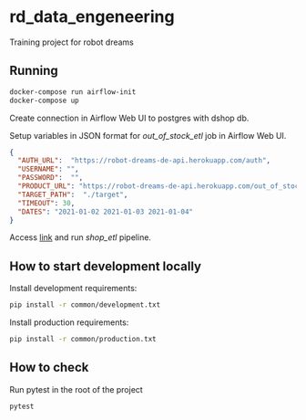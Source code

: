 # rd_data_engeneering
Training project for robot dreams

## Running

```bash
docker-compose run airflow-init
docker-compose up
```

Create connection in Airflow Web UI to postgres with dshop db.

Setup variables in JSON format for *out_of_stock_etl* job in Airflow Web UI.

```json
{
  "AUTH_URL":  "https://robot-dreams-de-api.herokuapp.com/auth",
  "USERNAME": "",
  "PASSWORD":  "",
  "PRODUCT_URL": "https://robot-dreams-de-api.herokuapp.com/out_of_stock",
  "TARGET_PATH":  "./target",
  "TIMEOUT": 30,
  "DATES": "2021-01-02 2021-01-03 2021-01-04"
}
```

Access [link](http://localhost:8080/) and run *shop_etl* pipeline.

## How to start development locally

Install development requirements:

```bash
pip install -r common/development.txt
```

Install production requirements:

```bash
pip install -r common/production.txt
```

## How to check

Run pytest in the root of the project

```bash
pytest
```

